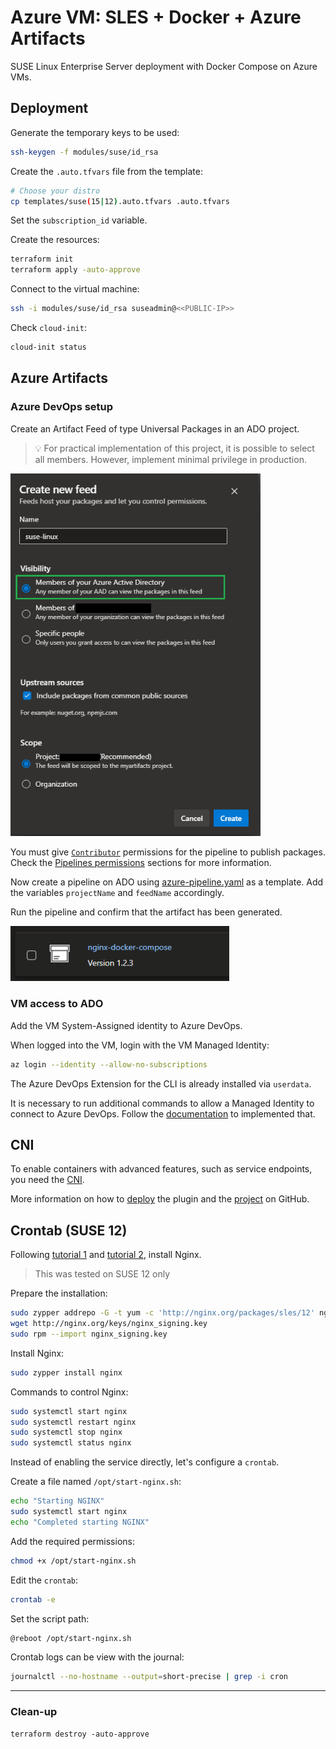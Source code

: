 # Azure VM: SLES + Docker + Azure Artifacts

SUSE Linux Enterprise Server deployment with Docker Compose on Azure VMs.

## Deployment

Generate the temporary keys to be used:

```sh
ssh-keygen -f modules/suse/id_rsa
```

Create the `.auto.tfvars` file from the template:

```sh
# Choose your distro
cp templates/suse(15|12).auto.tfvars .auto.tfvars
```

Set the `subscription_id` variable.

Create the resources:

```sh
terraform init
terraform apply -auto-approve
```

Connect to the virtual machine:

```sh
ssh -i modules/suse/id_rsa suseadmin@<<PUBLIC-IP>>
```

Check `cloud-init`:

```sh
cloud-init status
```

## Azure Artifacts

### Azure DevOps setup

Create an Artifact Feed of type Universal Packages in an ADO project.

> 💡 For practical implementation of this project, it is possible to select all members. However, implement minimal privilege in production.

<img src=".assets/feed.png" width=400 />

You must give [`Contributor`][1] permissions for the pipeline to publish packages. Check the [Pipelines permissions][2] sections for more information.

Now create a pipeline on ADO using [azure-pipeline.yaml](./azure-pipeline.yaml) as a template. Add the variables `projectName` and `feedName` accordingly.

Run the pipeline and confirm that the artifact has been generated.

<img src=".assets/artifact.png" width=350 />

### VM access to ADO

Add the VM System-Assigned identity to Azure DevOps.

When logged into the VM, login with the VM Managed Identity:

```sh
az login --identity --allow-no-subscriptions
```

The Azure DevOps Extension for the CLI is already installed via `userdata`.

It is necessary to run additional commands to allow a Managed Identity to connect to Azure DevOps. Follow the [documentation][3] to implemented that.


## CNI

To enable containers with advanced features, such as service endpoints, you need the [CNI][4].

More information on how to [deploy][5] the plugin and the [project][6] on GitHub.

## Crontab (SUSE 12)

Following [tutorial 1][7] and [tutorial 2][8], install Nginx.

> This was tested on SUSE 12 only

Prepare the installation:

```sh
sudo zypper addrepo -G -t yum -c 'http://nginx.org/packages/sles/12' nginx
wget http://nginx.org/keys/nginx_signing.key
sudo rpm --import nginx_signing.key
```

Install Nginx:

```sh
sudo zypper install nginx
```

Commands to control Nginx:

```sh
sudo systemctl start nginx
sudo systemctl restart nginx
sudo systemctl stop nginx
sudo systemctl status nginx
```

Instead of enabling the service directly, let's configure a `crontab`.

Create a file named `/opt/start-nginx.sh`:

```sh
echo "Starting NGINX"
sudo systemctl start nginx
echo "Completed starting NGINX"
```

Add the required permissions:

```sh
chmod +x /opt/start-nginx.sh
```

Edit the `crontab`:

```sh
crontab -e
```

Set the script path:

```sh
@reboot /opt/start-nginx.sh
```

Crontab logs can be view with the journal:

```sh
journalctl --no-hostname --output=short-precise | grep -i cron
```

---

### Clean-up

```
terraform destroy -auto-approve
```


[1]: https://learn.microsoft.com/en-us/azure/devops/artifacts/feeds/feed-permissions?view=azure-devops#permissions-table
[2]: https://learn.microsoft.com/en-us/azure/devops/artifacts/feeds/feed-permissions?view=azure-devops#pipelines-permissions
[3]: https://learn.microsoft.com/en-us/azure/devops/integrate/get-started/authentication/service-principal-managed-identity?view=azure-devops#q-can-i-use-a-service-principal-or-managed-identity-with-azure-cli
[4]: https://learn.microsoft.com/en-us/azure/virtual-network/container-networking-overview
[5]: https://learn.microsoft.com/en-us/azure/virtual-network/deploy-container-networking#download-and-install-the-plug-in
[6]: https://github.com/Azure/azure-container-networking?tab=readme-ov-file
[7]: https://www.cyberciti.biz/faq/install-and-use-nginx-on-opensuse-linux/
[8]: https://www.cyberciti.biz/faq/how-to-install-nginx-on-suse-linux-enterprise-server-12/
